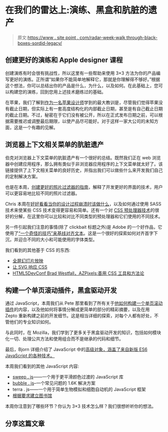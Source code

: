 # 在我们的雷达上:演练、黑盒和肮脏的遗产

> 原文:[https://www . site point . com/radar-week-walk through-black-boxes-sordid-legacy/](https://www.sitepoint.com/radar-week-walkthrough-black-boxes-sordid-legacy/)

## 创建更好的演练和 Apple designer 课程

创建演练有时会很有挑战性，所以这里有一些帮助来使用 3×3 方法为你的产品编写更好的演练。正所谓“如果你不能简单地解释它，那就是你理解得不够好。”根据这个想法，你可以总结出你的产品是什么，为什么，以及如何。在此基础上，您可以构建您的演练，回到您用上述技术磨练过的基础。

在苹果，我们了解到[作为一名苹果设计师](http://www.inc.com/mark-kawano/lessons-from-my-time-at-apple-ship-something-you-re-proud-of.html)学到的最大教训是，尽管我们觉得苹果没有截止日期，但实际上有一套高度结构化的内部截止日期，甚至是有自己截止日期的截止日期。不过，秘密在于它们没有被公开，所以在正式发布日期之前，可以根据需要推迟或调整最后期限，以使产品尽可能好。对于这样一家大公司的未知方面，这是一个有趣的见解。

## 浏览器上下文相关菜单的肮脏遗产

伯克对浏览器上下文菜单的肮脏遗产有一个很好的总结。既然我们正在 web 浏览器中创建应用程序，那么拥有类似于非浏览器应用程序的上下文菜单就太好了。该链接提供了上下文相关菜单的良好历史，并指出我们可以做些什么来开发我们自己的定制解决方案。

也是在本周，[创建更好的照片过滤器的指南](http://simurai.com/blog/2014/07/20/filtering-filters/)，解释了开发更好的界面的技术，用户可以更容易地比较不同的照片过滤器。

Chris 本周在[好好看看当你的设计过程崩溃时该做什么](http://css-tricks.com/design-pattern-breaks/%20)，以及如何通过使用 SASS 技术来使某些 CSS 技术变得更容易和简单。还有一个对 [CSS 预处理器技术](http://csspre.com)的很好的分解，在这里你可以比较和对比不同类型的预处理器和它们使用的不同技术。

另一件引起我们注意的事情(除了 clickbait 标题之外)是 Adobe 的一个好作品，它使用了[“一个奇怪的技巧”来基线对齐文本](http://blogs.adobe.com/webplatform/2014/08/13/one-weird-trick-to-baseline-align-text/)。这是一个很好的探索如何对齐首字下沉，并迎合不同的大小和可能使用的字体类型。

我们看到的其他基于 CSS 的东西:

*   [全屏幻灯片放映](http://www.cssplay.co.uk/layouts/cssplay-full-screen-slideshow.html)
*   [让 SVG 响应 CSS](http://tympanus.net/codrops/2014/08/19/making-svgs-responsive-with-css/)
*   [HTML5DevConf Brad Westfall，AZPixels:善用 CSS 工具和方法论](https://www.youtube.com/watch?v=-bZSTMLqf8Q)

## 构建一个单页滚动插件，黑盒驱动开发

通过 JavaScript，本周我们从 Pete 那里看到了所有关于[他如何构建一个单页滚动插件](http://www.smashingmagazine.com/2014/08/25/how-i-built-the-one-page-scroll-plugin/)的内容，以及他如何将事情分解成更简单的部分的精彩摘要，以及在用 Zepto 重新构建之前的开发细节。这是相当详细的探索，对每个人都有好处，不管他们的专业知识如何。

与此同时，在 Mozilla，我们学到了更多关于黑盒驱动开发的知识，包括如何模块化一切、处理公共方法和使用组合而不是继承的代码和细节。

最后，Bjorn 详细介绍了 JavaScript 中的[高级对象，涵盖了来自新版 ES6 JavaScript 的各种技术。](http://bjorn.tipling.com/advanced-objects-in-javascript)

本周我们看到的其他 JavaScript 内容:

*   [sweep . js](http://rileyjshaw.com/sweep/)——一个用于更平滑颜色过渡的 JavaScript 库
*   [bubble . js](http://code.tutsplus.com/tutorials/bubblejs-a-16k-solution-to-a-common-problem--cms-21986)–一个常见问题的 1.6K 解决方案
*   terra . js——一个用于简单生物模拟和细胞自动机的 JavaScript 框架
*   [根据要求建立图书馆](https://www.sitepoint.com/building-library-with-requirejs/)

本周你注意到了哪些环节？你认为 3×3 技术怎么样？我们很想听听你的想法。

## 分享这篇文章